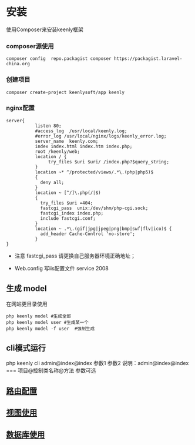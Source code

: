 # 安装
使用Composer来安装keenly框架
### composer源使用
`
composer config  repo.packagist composer https://packagist.laravel-china.org
`
### 创建项目
`
composer create-project keenlysoft/app keenly
`
### nginx配置
```
server{
           listen 80;
           #access_log  /usr/local/keenly.log;
           #error_log /usr/local/nginx/logs/keenly_error.log;
           server_name  keenly.com;
           index index.html index.htm index.php;
           root /keenly/web;
           location / {
                try_files $uri $uri/ /index.php?$query_string;
           }
           location ~* ^/protected/views/.*\.(php|php5)$
           {
             deny all;
           }
           location ~ [^/]\.php(/|$)
           {
             try_files $uri =404;
             fastcgi_pass  unix:/dev/shm/php-cgi.sock;
             fastcgi_index index.php;
             include fastcgi.conf;
           }
           location ~ .*\.(gif|jpg|jpeg|png|bmp|swf|flv|ico)$ {
             add_header Cache-Control 'no-store';
           }
}
```


* 注意 fastcgi_pass 请更换自己服务器环境正确地址；

* Web.config 写iis配置文件 service 2008

## 生成 model
在网站更目录使用
```
php keenly model #生成全部
php keenly model user #生成某一个
php keenly model -f user  #强制生成

```
## cli模式运行
php keenly cli admin@index@index 参数1 参数2
说明：admin@index@index === 项目@控制类名称@方法 参数可选


## [路由配置](https://github.com/keenlysoft/keenly/blob/master/doc/routes.md "路由配置")
## [视图使用](https://github.com/keenlysoft/keenly/blob/master/VIEW.md "视图使用")
## [数据库使用](https://github.com/keenlysoft/database "数据库使用")
